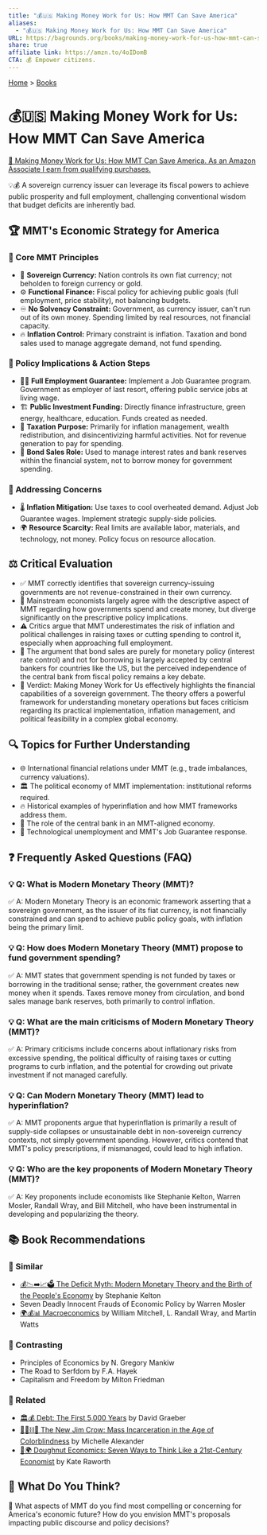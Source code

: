 ```yaml
---
title: "💰🇺🇸 Making Money Work for Us: How MMT Can Save America"
aliases:
  - "💰🇺🇸 Making Money Work for Us: How MMT Can Save America"
URL: https://bagrounds.org/books/making-money-work-for-us-how-mmt-can-save-america
share: true
affiliate link: https://amzn.to/4oIDomB
CTA: 💰 Empower citizens.
---
```

[Home](../index.md) > [Books](./index.md)  
# 💰🇺🇸 Making Money Work for Us: How MMT Can Save America  
[🛒 Making Money Work for Us: How MMT Can Save America. As an Amazon Associate I earn from qualifying purchases.](https://amzn.to/4oIDomB)  
  
💡💰 A sovereign currency issuer can leverage its fiscal powers to achieve public prosperity and full employment, challenging conventional wisdom that budget deficits are inherently bad.  
  
## 🏆 MMT's Economic Strategy for America  
  
### 🎯 Core MMT Principles  
* 👑 **Sovereign Currency:** Nation controls its own fiat currency; not beholden to foreign currency or gold.  
* ⚙️ **Functional Finance:** Fiscal policy for achieving public goals (full employment, price stability), not balancing budgets.  
* ♾️ **No Solvency Constraint:** Government, as currency issuer, can't run out of its own money. Spending limited by real resources, not financial capacity.  
* 🔥 **Inflation Control:** Primary constraint is inflation. Taxation and bond sales used to manage aggregate demand, not fund spending.  
  
### 📜 Policy Implications & Action Steps  
* 🧑‍💼 **Full Employment Guarantee:** Implement a Job Guarantee program. Government as employer of last resort, offering public service jobs at living wage.  
* 🏗️ **Public Investment Funding:** Directly finance infrastructure, green energy, healthcare, education. Funds created as needed.  
* 💸 **Taxation Purpose:** Primarily for inflation management, wealth redistribution, and disincentivizing harmful activities. Not for revenue generation to pay for spending.  
* 🏦 **Bond Sales Role:** Used to manage interest rates and bank reserves within the financial system, not to borrow money for government spending.  
  
### 🤔 Addressing Concerns  
* 🌡️ **Inflation Mitigation:** Use taxes to cool overheated demand. Adjust Job Guarantee wages. Implement strategic supply-side policies.  
* 🌍 **Resource Scarcity:** Real limits are available labor, materials, and technology, not money. Policy focus on resource allocation.  
  
## ⚖️ Critical Evaluation  
  
* ✅ MMT correctly identifies that sovereign currency-issuing governments are not revenue-constrained in their own currency.  
* 🤝 Mainstream economists largely agree with the descriptive aspect of MMT regarding how governments spend and create money, but diverge significantly on the prescriptive policy implications.  
* ⚠️ Critics argue that MMT underestimates the risk of inflation and political challenges in raising taxes or cutting spending to control it, especially when approaching full employment.  
* 🏦 The argument that bond sales are purely for monetary policy (interest rate control) and not for borrowing is largely accepted by central bankers for countries like the US, but the perceived independence of the central bank from fiscal policy remains a key debate.  
* 💯 Verdict: Making Money Work for Us effectively highlights the financial capabilities of a sovereign government. The theory offers a powerful framework for understanding monetary operations but faces criticism regarding its practical implementation, inflation management, and political feasibility in a complex global economy.  
  
## 🔍 Topics for Further Understanding  
  
* 🌐 International financial relations under MMT (e.g., trade imbalances, currency valuations).  
* 🏛️ The political economy of MMT implementation: institutional reforms required.  
* 🔥 Historical examples of hyperinflation and how MMT frameworks address them.  
* 🏦 The role of the central bank in an MMT-aligned economy.  
* 🤖 Technological unemployment and MMT's Job Guarantee response.  
  
## ❓ Frequently Asked Questions (FAQ)  
  
### 💡 Q: What is Modern Monetary Theory (MMT)?  
✅ A: Modern Monetary Theory is an economic framework asserting that a sovereign government, as the issuer of its fiat currency, is not financially constrained and can spend to achieve public policy goals, with inflation being the primary limit.  
  
### 💡 Q: How does Modern Monetary Theory (MMT) propose to fund government spending?  
✅ A: MMT states that government spending is not funded by taxes or borrowing in the traditional sense; rather, the government creates new money when it spends. Taxes remove money from circulation, and bond sales manage bank reserves, both primarily to control inflation.  
  
### 💡 Q: What are the main criticisms of Modern Monetary Theory (MMT)?  
✅ A: Primary criticisms include concerns about inflationary risks from excessive spending, the political difficulty of raising taxes or cutting programs to curb inflation, and the potential for crowding out private investment if not managed carefully.  
  
### 💡 Q: Can Modern Monetary Theory (MMT) lead to hyperinflation?  
✅ A: MMT proponents argue that hyperinflation is primarily a result of supply-side collapses or unsustainable debt in non-sovereign currency contexts, not simply government spending. However, critics contend that MMT's policy prescriptions, if mismanaged, could lead to high inflation.  
  
### 💡 Q: Who are the key proponents of Modern Monetary Theory (MMT)?  
✅ A: Key proponents include economists like Stephanie Kelton, Warren Mosler, Randall Wray, and Bill Mitchell, who have been instrumental in developing and popularizing the theory.  
  
## 📚 Book Recommendations  
  
### 📖 Similar  
* [💰📉➡️📈🗳️ The Deficit Myth: Modern Monetary Theory and the Birth of the People's Economy](./the-deficit-myth.md) by Stephanie Kelton  
* Seven Deadly Innocent Frauds of Economic Policy by Warren Mosler  
* [🌍💰📊 Macroeconomics](./macroeconomics.md) by William Mitchell, L. Randall Wray, and Martin Watts  
  
### 📖 Contrasting  
* Principles of Economics by N. Gregory Mankiw  
* The Road to Serfdom by F.A. Hayek  
* Capitalism and Freedom by Milton Friedman  
  
### 📖 Related  
* [🏛️💰 Debt: The First 5,000 Years](./debt-the-first-5000-years.md) by David Graeber  
* [🧑🏿⛓️🙈 The New Jim Crow: Mass Incarceration in the Age of Colorblindness](./the-new-jim-crow-mass-incarceration-in-the-age-of-colorblindness.md) by Michelle Alexander  
* [🍩🌍 Doughnut Economics: Seven Ways to Think Like a 21st-Century Economist](./doughnut-economics-seven-ways-to-think-like-a-21st-century-economist.md) by Kate Raworth  
  
## 🫵 What Do You Think?  
💬 What aspects of MMT do you find most compelling or concerning for America's economic future? How do you envision MMT's proposals impacting public discourse and policy decisions?
